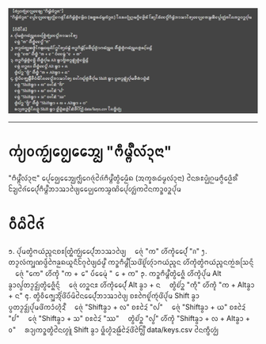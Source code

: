 <img src="img/help.png">

---

# ᨠ᩠᩵ᨿᩅᨠᩢ᩠ᨷᩅᩮ᩠ᨷᩋᩯ᩠ᨷ "ᨻᩥᨾ᩠ᨻ᩺ᩃ᩶ᩣ᩠ᨶᨶᩣ"
"ᨻᩥᨾ᩠ᨻ᩺ᩃ᩶ᩣ᩠ᨶᨶᩣ" ᨸᩮ᩠ᨶᩅᩮ᩠ᨷᩋᩯ᩠ᨷᨻ᩠ᩃᩥᨣᩮᨩᩢ᩠ᨶᨩᩲ᩶ᨻᩥᨾ᩠ᨻ᩺ᨲᩫ᩠ᩅᨾᩮᩬᩥᨦ (ᩋᨠ᩠ᨡᩁᨵᩢᨾ᩠ᨾᩃ᩶ᩣ᩠ᨶᨶᩣ) ᨶᩲᩁᩡᨷᩫ᩠ᨷᨣᩬᨾᨻᩥ᩠ᩅᨴᩮᩥᩬᩁ᩺ ᨯᩰ᩠ᨿᨩᩲ᩶ᨸᩯ᩠᩶ᨶᨻᩥᨾ᩠ᨻ᩺ᨽᩣᩇᩣᨴᩱ᩠ᨿᨷᩯ᩠ᨷᨠᩮᩇ᩠ᨾᨱᩦᨸᩮ᩠ᨶᩉ᩠ᩃᩢᨠᨶᩲᨠᩣ᩠ᩁᩅᩣ᩠ᨦᨸᩩ᩵ᨾ

# ᩅᩥᨵᩦᨩᩲ᩶
᪁. ᨸᩩ᩵ᨾᨲᩫ᩠ᩅᨻᨿᩢᨬ᩠ᨩᨶᨧᩡᨲᩕᩫ᩠ᨦᨠᩢ᩠ᨷᨸᩯ᩠᩶ᨶᨽᩣᩇᩣᨴᩱ᩠ᨿ
　ᨩᩮ᩠᩵ᨶ "ᨠ" ᩉᩨ᩶ᨠᩫ᩠ᨯᨸᩯ᩠᩶ᨶ "ก"
᪂. ᨲᩣ᩠ᨾᩃᩢᨠ᩠ᩇᨱᨴ᩠ᩅᩫ᩵ᨻᩱᨡᩬᨦᨿᩪᨶᩥᨣᩰ᩠ᨯᨴᩱ᩠ᨿᨵᩢᨾ᩠ᨾ᩺ ᨠᩣ᩠ᩁᨻᩥᨾ᩠ᨻ᩺ᩈᩕᨴᩦ᩵ᩀᩪ᩵ᩉ᩠ᨶ᩶ᩣᨻᨿᩢᨬ᩠ᨩᨶ ᩉᩨ᩶ᨠᩫ᩠ᨯᨲᩫ᩠ᩅᨻᨿᩢᨬ᩠ᨩᨶᨠᩬ᩵ᩁᩈᩕᨶᩢ᩠᩶ᨶ
　ᨩᩮ᩠᩵ᨶ "ᨠᩮ" ᩉᩨ᩶ᨠᩫ᩠ᨯ "ᨠ +  ᩮ" ᨷᩴ᩵ᨾᩯ᩠᩵ᨶ " ᩮ + ᨠ"
᪃. ᨠᩣ᩠ᩁᨻᩥᨾ᩠ᨻ᩺ᨲᩫ᩠ᩅᨩᩮᩥ᩠ᨦ ᩉᩨ᩶ᨠᩫ᩠ᨯᨸᩩ᩵ᨾ Alt ᨡ᩠ᩅᩣᩓ᩠ᩅᨲᩣ᩠ᨾᨯ᩠᩶ᩅ᩠ᨿᨲᩫ᩠ᩅᨩᩮᩥ᩠ᨦᨶᩢ᩠᩶ᨶ
　ᨩᩮ᩠᩵ᨶ ᩉᩣ᩠ᨦᨶᩡ ᩉᩨ᩶ᨠᩫ᩠ᨯᨸᩯ᩠᩶ᨶ Alt ᨡ᩠ᩅᩣ + ᨶ
　ᨲᩫ᩠ᩅᩀ᩵ᩣ᩠ᨦ "ᨠᩥ᩠ᨶ" ᩉᩨ᩶ᨠᩫ᩠ᨯ "ᨠ + Altᨡ᩠ᩅᩣ + ᨶ"
᪄. ᨲᩫ᩠ᩅᩅᩥᩆᩮ᩠ᩇᩋᩨ᩠᩵ᨶ᩻ᨴᩦ᩵ᨷᩴ᩵ᨾᩦᨶᩲᨸᩯ᩠᩶ᨶᨽᩣᩇᩣᨴᩱ᩠ᨿ ᨧᩡᨻᩱᩀᩪ᩵ᨠᩢ᩠ᨶᨴᩦ᩵ᨸᩩ᩵ᨾ Shift ᨡ᩠ᩅᩣ ᨷ᩠ᩅᨲᩣ᩠ᨾᨯ᩠᩶ᩅ᩠ᨿᨸᩩ᩵ᨾᨴᩦ᩵ᨠᩴᩣᩉ᩠ᨶᩫᨯ᩺
　ᨩᩮ᩠᩵ᨶ "Shiftᨡ᩠ᩅᩣ + ᩃ" ᨧᩡᨯᩱ᩶ "ᩓ"
　ᨩᩮ᩠᩵ᨶ "Shiftᨡ᩠ᩅᩣ + ᨿ" ᨧᩡᨯᩱ᩶ "ᩀ"
　ᨩᩮ᩠᩵ᨶ "Shiftᨡ᩠ᩅᩣ + ᩈ" ᨧᩡᨯᩱ᩶ "ᩔ"
　ᨲᩫ᩠ᩅᩀ᩵ᩣ᩠ᨦ "ᩓ᩠ᩅ" ᩉᩨ᩶ᨠᩫ᩠ᨯ "Shiftᨡ᩠ᩅᩣ + ᩃ + Altᨡ᩠ᩅᩣ + ᩅ"
　ᩁᩣ᩠ᨿᨠᩣ᩠ᩁᨲᩫ᩠ᩅᨶᩲᩉ᩠ᨾᩪ᩵ Shift ᨡ᩠ᩅᩣ ᨴᩢ᩠᩶ᨦᩉ᩠ᨾᩫᨯᨹᩬᩴ᩵ᨯᩱ᩶ᨴᩦ᩵ᨼᩱ᩠ᩃ᩺ data/keys.csv ᨶᩲᨠᩥ᩠ᨴᩉᩢ᩠ᨷ
